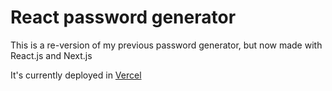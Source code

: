# React password generator

This is a re-version of my previous password generator, but now made with React.js and Next.js

It's currently deployed in [Vercel](https://react-password-generator-seven.vercel.app/)
